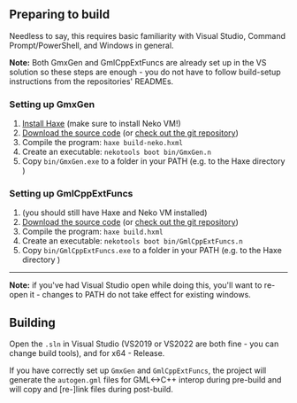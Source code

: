 ## Preparing to build

Needless to say, this requires basic familiarity with Visual Studio, Command Prompt/PowerShell, and Windows in general.

**Note:** Both GmxGen and GmlCppExtFuncs are already set up in the VS solution
so these steps are enough - you do not have to follow build-setup instructions
from the repositories' READMEs.

### Setting up GmxGen

1. [Install Haxe](https://haxe.org/download/) (make sure to install Neko VM!)
2. [Download the source code](https://github.com/YAL-GameMaker-Tools/GmxGen/archive/refs/heads/master.zip) 
(or [check out the git repository](https://github.com/YAL-GameMaker-Tools/GmxGen))
3. Compile the program: `haxe build-neko.hxml`
4. Create an executable: `nekotools boot bin/GmxGen.n`
5. Copy `bin/GmxGen.exe` to a folder in your PATH (e.g. to the Haxe directory )

### Setting up GmlCppExtFuncs

1. (you should still have Haxe and Neko VM installed)
2. [Download the source code](https://github.com/YAL-GameMaker-Tools/GmlCppExtFuncs/archive/refs/heads/master.zip) 
(or [check out the git repository](https://github.com/YAL-GameMaker-Tools/GmlCppExtFuncs))
3. Compile the program: `haxe build.hxml`
4. Create an executable: `nekotools boot bin/GmlCppExtFuncs.n`
5. Copy `bin/GmlCppExtFuncs.exe` to a folder in your PATH (e.g. to the Haxe directory )

---

**Note:** if you've had Visual Studio open while doing this, you'll want to re-open it -
changes to PATH do not take effect for existing windows.

## Building

Open the `.sln` in Visual Studio (VS2019 or VS2022 are both fine - you can change build tools),
and for x64 - Release.

If you have correctly set up `GmxGen` and `GmlCppExtFuncs`,
the project will generate the `autogen.gml` files for GML<->C++ interop during pre-build
and will copy and \[re-]link files during post-build.